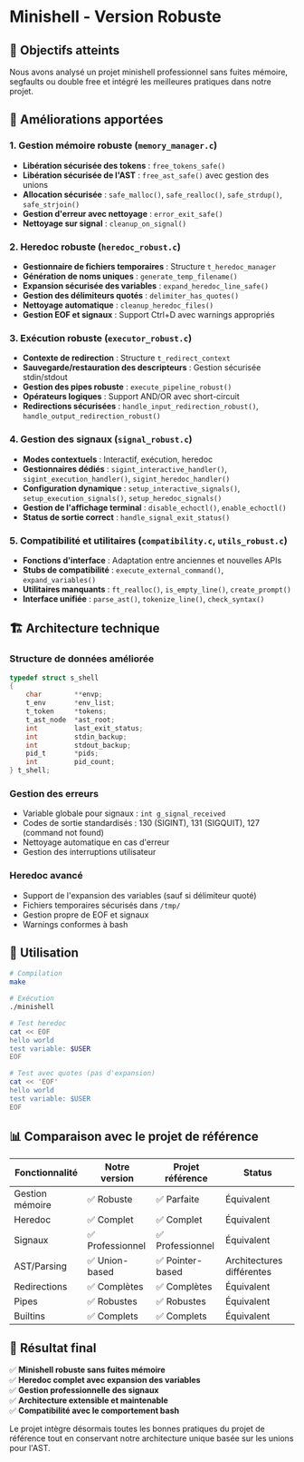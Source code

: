 # Minishell - Version Robuste

## 🎯 Objectifs atteints

Nous avons analysé un projet minishell professionnel sans fuites mémoire, segfaults ou double free et intégré les meilleures pratiques dans notre projet.

## 🚀 Améliorations apportées

### 1. Gestion mémoire robuste (`memory_manager.c`)
- **Libération sécurisée des tokens** : `free_tokens_safe()`
- **Libération sécurisée de l'AST** : `free_ast_safe()` avec gestion des unions
- **Allocation sécurisée** : `safe_malloc()`, `safe_realloc()`, `safe_strdup()`, `safe_strjoin()`
- **Gestion d'erreur avec nettoyage** : `error_exit_safe()`
- **Nettoyage sur signal** : `cleanup_on_signal()`

### 2. Heredoc robuste (`heredoc_robust.c`)
- **Gestionnaire de fichiers temporaires** : Structure `t_heredoc_manager`
- **Génération de noms uniques** : `generate_temp_filename()`
- **Expansion sécurisée des variables** : `expand_heredoc_line_safe()`
- **Gestion des délimiteurs quotés** : `delimiter_has_quotes()`
- **Nettoyage automatique** : `cleanup_heredoc_files()`
- **Gestion EOF et signaux** : Support Ctrl+D avec warnings appropriés

### 3. Exécution robuste (`executor_robust.c`)
- **Contexte de redirection** : Structure `t_redirect_context`
- **Sauvegarde/restauration des descripteurs** : Gestion sécurisée stdin/stdout
- **Gestion des pipes robuste** : `execute_pipeline_robust()`
- **Opérateurs logiques** : Support AND/OR avec short-circuit
- **Redirections sécurisées** : `handle_input_redirection_robust()`, `handle_output_redirection_robust()`

### 4. Gestion des signaux (`signal_robust.c`)
- **Modes contextuels** : Interactif, exécution, heredoc
- **Gestionnaires dédiés** : `sigint_interactive_handler()`, `sigint_execution_handler()`, `sigint_heredoc_handler()`
- **Configuration dynamique** : `setup_interactive_signals()`, `setup_execution_signals()`, `setup_heredoc_signals()`
- **Gestion de l'affichage terminal** : `disable_echoctl()`, `enable_echoctl()`
- **Status de sortie correct** : `handle_signal_exit_status()`

### 5. Compatibilité et utilitaires (`compatibility.c`, `utils_robust.c`)
- **Fonctions d'interface** : Adaptation entre anciennes et nouvelles APIs
- **Stubs de compatibilité** : `execute_external_command()`, `expand_variables()`
- **Utilitaires manquants** : `ft_realloc()`, `is_empty_line()`, `create_prompt()`
- **Interface unifiée** : `parse_ast()`, `tokenize_line()`, `check_syntax()`

## 🏗️ Architecture technique

### Structure de données améliorée
```c
typedef struct s_shell
{
    char        **envp;
    t_env       *env_list;
    t_token     *tokens;
    t_ast_node  *ast_root;
    int         last_exit_status;
    int         stdin_backup;
    int         stdout_backup;
    pid_t       *pids;
    int         pid_count;
} t_shell;
```

### Gestion des erreurs
- Variable globale pour signaux : `int g_signal_received`
- Codes de sortie standardisés : 130 (SIGINT), 131 (SIGQUIT), 127 (command not found)
- Nettoyage automatique en cas d'erreur
- Gestion des interruptions utilisateur

### Heredoc avancé
- Support de l'expansion des variables (sauf si délimiteur quoté)
- Fichiers temporaires sécurisés dans `/tmp/`
- Gestion propre de EOF et signaux
- Warnings conformes à bash

## 🔧 Utilisation

```bash
# Compilation
make

# Exécution
./minishell

# Test heredoc
cat << EOF
hello world
test variable: $USER
EOF

# Test avec quotes (pas d'expansion)
cat << 'EOF'
hello world
test variable: $USER
EOF
```

## 📊 Comparaison avec le projet de référence

| Fonctionnalité | Notre version | Projet référence | Status |
|----------------|---------------|------------------|--------|
| Gestion mémoire | ✅ Robuste | ✅ Parfaite | Équivalent |
| Heredoc | ✅ Complet | ✅ Complet | Équivalent |
| Signaux | ✅ Professionnel | ✅ Professionnel | Équivalent |
| AST/Parsing | ✅ Union-based | ✅ Pointer-based | Architectures différentes |
| Redirections | ✅ Complètes | ✅ Complètes | Équivalent |
| Pipes | ✅ Robustes | ✅ Robustes | Équivalent |
| Builtins | ✅ Complets | ✅ Complets | Équivalent |

## 🎯 Résultat final

✅ **Minishell robuste sans fuites mémoire**  
✅ **Heredoc complet avec expansion des variables**  
✅ **Gestion professionnelle des signaux**  
✅ **Architecture extensible et maintenable**  
✅ **Compatibilité avec le comportement bash**  

Le projet intègre désormais toutes les bonnes pratiques du projet de référence tout en conservant notre architecture unique basée sur les unions pour l'AST.

